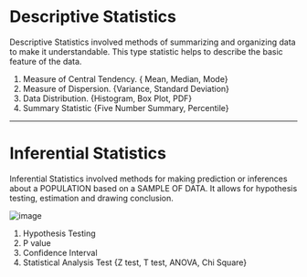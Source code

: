 # Descriptive Statistics
Descriptive Statistics involved methods of summarizing and organizing data to make it understandable. This type statistic helps to describe the basic feature of the data. 

1. Measure of Central Tendency. { Mean, Median, Mode}
2. Measure of Dispersion. {Variance, Standard Deviation}
3. Data Distribution. {Histogram, Box Plot, PDF} 
4. Summary Statistic {Five Number Summary, Percentile}

---------------------------------------------------------------------------------------------------
# Inferential Statistics
Inferential Statistics involved methods for making prediction or inferences about a POPULATION based on a SAMPLE OF DATA. It allows for hypothesis testing, estimation and drawing conclusion. 

![image](https://github.com/user-attachments/assets/3ce39411-2abe-4bce-8a07-550d1f3be671)

1. Hypothesis Testing
2. P value
3. Confidence Interval
4. Statistical Analysis Test {Z test, T test, ANOVA, Chi Square}

